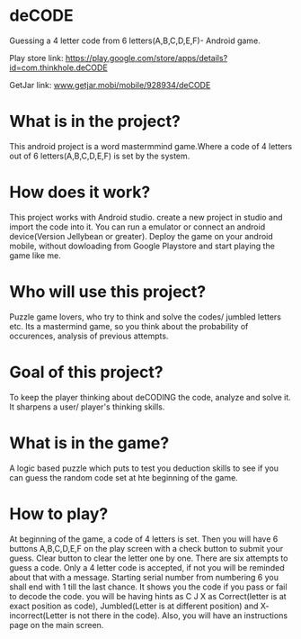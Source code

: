# deCODE
  Guessing a 4 letter code from 6 letters(A,B,C,D,E,F)- Android game.
  
  Play store link: https://play.google.com/store/apps/details?id=com.thinkhole.deCODE
  
  GetJar link:     www.getjar.mobi/mobile/928934/deCODE

# What is in the project?
This android project is a word mastermmind game.Where a code of 4 letters out of 6 letters(A,B,C,D,E,F) is set by the system.

# How does it work?
This project works with Android studio. create a new project in studio and import the code into it. You can run a emulator or connect an android device(Version Jellybean or greater). Deploy the game on your android mobile, without dowloading from Google Playstore and start playing the game like me.

# Who will use this project?
Puzzle game lovers, who try to think and solve the codes/ jumbled letters etc. Its a mastermind game, so you think about the probability of occurences, analysis of previous attempts.

# Goal of this project?
To keep the player thinking about deCODING the code, analyze and solve it. It sharpens a user/ player's thinking skills.

# What is in the game?
A logic based puzzle which puts to test you deduction skills to see if you can guess the random code set at hte beginning of the game.

# How to play?
At beginning of the game, a code of 4 letters is set. Then you will have 6 buttons A,B,C,D,E,F on the play screen with a check button to submit your guess. Clear button to clear the letter one by one. There are six attempts to guess a code. Only a 4 letter code is accepted, if not you will be reminded about that with a message. Starting serial number from numbering 6 you shall end with 1 till the last chance. It shows you the code if you pass or fail to decode the code.
you will be having hints as C J X as Correct(letter is at exact position as code), Jumbled(Letter is at different position) and X- incorrect(Letter is not there in the code).
Also, you will have an instructions page on the main screen.
